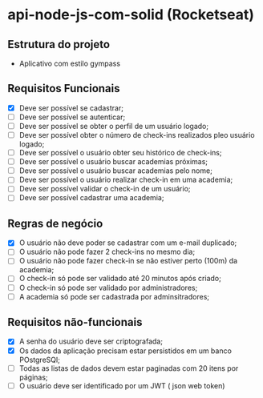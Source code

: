 # api-node-js-com-solid (Rocketseat)

## Estrutura do projeto

- Aplicativo com estilo gympass

## Requisitos Funcionais
- [x] Deve ser possível se cadastrar;
- [ ] Deve ser possível se autenticar;
- [ ] Deve ser possível se obter o perfil de um usuário logado;
- [ ] Deve ser possível obter o número de check-ins realizados pleo usuário logado;
- [ ] Deve ser possível o usuário obter seu histórico de check-ins;
- [ ] Deve ser possível o usuário buscar academias próximas;
- [ ] Deve ser possível o usuário buscar academias pelo nome;
- [ ] Deve ser possível o usuário realizar check-in em uma academia;
- [ ] Deve ser possível validar o check-in de um usuário;
- [ ] Deve ser possível cadastrar uma academia;
 
## Regras de negócio
- [x] O usuário não deve poder se cadastrar com um e-mail duplicado;
- [ ] O usuário não pode fazer 2 check-ins no mesmo dia;
- [ ] O usuário não pode fazer check-in se não estiver perto (100m) da academia;
- [ ] O check-in só pode ser validado até 20 minutos após criado;
- [ ] O check-in só pode ser validado por administradores;
- [ ] A academia só pode ser cadastrada por adminsitradores;

## Requisitos não-funcionais
- [x] A senha do usuário deve ser criptografada;
- [x] Os dados da aplicação precisam estar persistidos em um banco POstgreSQl;
- [ ] Todas as listas de dados devem estar paginadas com 20 itens por páginas;
- [ ] O usuário deve ser identificado por um JWT ( json web token)